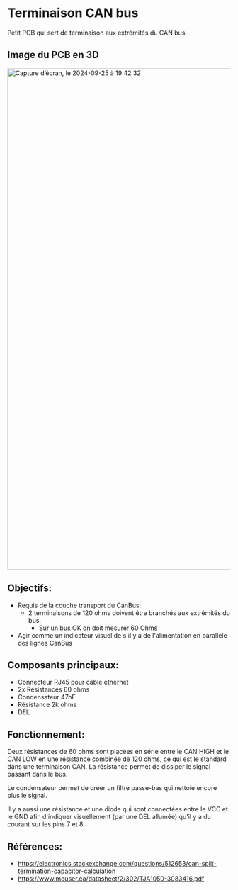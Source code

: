 # Terminaison CAN bus
Petit PCB qui sert de terminaison aux extrémités du CAN bus.

## Image du PCB en 3D
<img width="1132" alt="Capture d’écran, le 2024-09-25 à 19 42 32" src="https://github.com/user-attachments/assets/1a5d2ab4-045d-48e1-a774-91f14ac8250a">


## Objectifs:
* Requis de la couche transport du CanBus:
  * 2 terminaisons de 120 ohms doivent être branchés aux extrémités du bus.
    * Sur un bus OK on doit mesurer 60 Ohms
* Agir comme un indicateur visuel de s'il y a de l'alimentation en parallèle des lignes CanBus


## Composants principaux:
* Connecteur RJ45 pour câble ethernet
* 2x Résistances 60 ohms
* Condensateur 47nF
* Résistance 2k ohms
* DEL

## Fonctionnement:
Deux résistances de 60 ohms sont placées en série entre le CAN HIGH et le CAN LOW en une résistance combinée de 120 ohms, ce qui est le standard dans une terminaison CAN. La résistance permet de dissiper le signal passant dans le bus.

Le condensateur permet de créer un filtre passe-bas qui nettoie encore plus le signal.

Il y a aussi une résistance et une diode qui sont connectées entre le VCC et le GND afin d'indiquer visuellement (par une DEL allumée) qu'il y a du courant sur les pins 7 et 8.

## Références:
* https://electronics.stackexchange.com/questions/512653/can-split-termination-capacitor-calculation
* https://www.mouser.ca/datasheet/2/302/TJA1050-3083416.pdf
